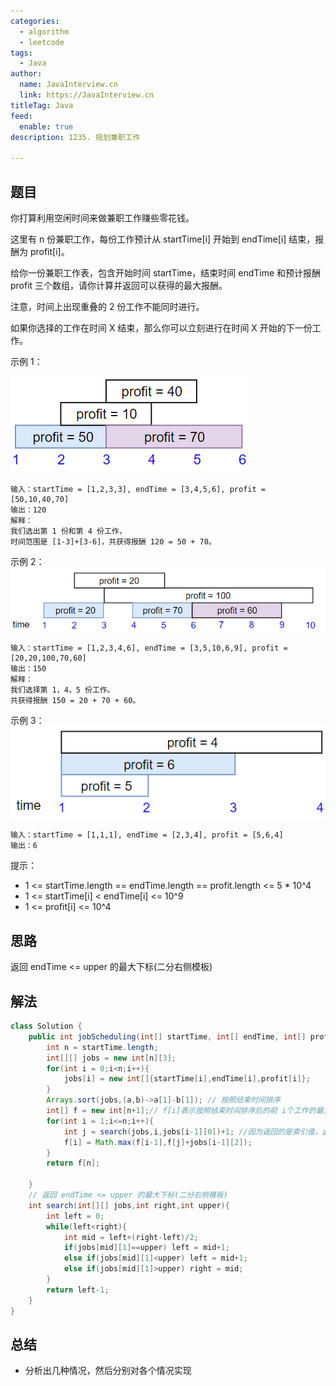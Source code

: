 ```yaml
---
categories:
  - algorithm
  - leetcode
tags:
  - Java
author: 
  name: JavaInterview.cn
  link: https://JavaInterview.cn
titleTag: Java
feed:
  enable: true
description: 1235. 规划兼职工作

---
```


## 题目
你打算利用空闲时间来做兼职工作赚些零花钱。

这里有 n 份兼职工作，每份工作预计从 startTime[i] 开始到 endTime[i] 结束，报酬为 profit[i]。

给你一份兼职工作表，包含开始时间 startTime，结束时间 endTime 和预计报酬 profit 三个数组，请你计算并返回可以获得的最大报酬。

注意，时间上出现重叠的 2 份工作不能同时进行。

如果你选择的工作在时间 X 结束，那么你可以立刻进行在时间 X 开始的下一份工作。



示例 1：

![sample1_1584.png](../../../media/pictures/leetcode/sample1_1584.png)

    输入：startTime = [1,2,3,3], endTime = [3,4,5,6], profit = [50,10,40,70]
    输出：120
    解释：
    我们选出第 1 份和第 4 份工作，
    时间范围是 [1-3]+[3-6]，共获得报酬 120 = 50 + 70。
示例 2：
![sample22_1584.png](../../../media/pictures/leetcode/sample22_1584.png)

    输入：startTime = [1,2,3,4,6], endTime = [3,5,10,6,9], profit = [20,20,100,70,60]
    输出：150
    解释：
    我们选择第 1，4，5 份工作。
    共获得报酬 150 = 20 + 70 + 60。
示例 3：
![sample3_1584.png](../../../media/pictures/leetcode/sample3_1584.png)

    输入：startTime = [1,1,1], endTime = [2,3,4], profit = [5,6,4]
    输出：6


提示：

* 1 <= startTime.length == endTime.length == profit.length <= 5 * 10^4
* 1 <= startTime[i] < endTime[i] <= 10^9
* 1 <= profit[i] <= 10^4
## 思路

返回 endTime <= upper 的最大下标(二分右侧模板)

## 解法
```java
class Solution {
    public int jobScheduling(int[] startTime, int[] endTime, int[] profit) {
        int n = startTime.length;
        int[][] jobs = new int[n][3];
        for(int i = 0;i<n;i++){
            jobs[i] = new int[]{startTime[i],endTime[i],profit[i]};
        }
        Arrays.sort(jobs,(a,b)->a[1]-b[1]); // 按照结束时间排序
        int[] f = new int[n+1];// f[i]表示按照结束时间排序后的前 i个工作的最大报酬
        for(int i = 1;i<=n;i++){
            int j = search(jobs,i,jobs[i-1][0])+1; //因为返回的是索引值，此处j要+1，
            f[i] = Math.max(f[i-1],f[j]+jobs[i-1][2]); 
        }
        return f[n];

    }
    // 返回 endTime <= upper 的最大下标(二分右侧模板)
    int search(int[][] jobs,int right,int upper){
        int left = 0;
        while(left<right){
            int mid = left+(right-left)/2;
            if(jobs[mid][1]==upper) left = mid+1;
            else if(jobs[mid][1]<upper) left = mid+1;
            else if(jobs[mid][1]>upper) right = mid;
        }
        return left-1;
    }
}

```

## 总结

- 分析出几种情况，然后分别对各个情况实现 

